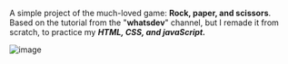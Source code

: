 A simple project of the much-loved game: **Rock, paper, and scissors**. Based on the tutorial from the "**whatsdev**" channel, but I remade it from scratch, to practice my _**HTML, CSS, and javaScript.**_

![image](https://user-images.githubusercontent.com/62269978/112973125-e32d4600-9148-11eb-8df4-eb5f75b8abe8.png)
